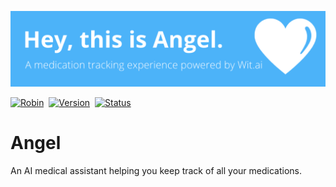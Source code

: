![](angel.png)

[![Robin](https://img.shields.io/badge/BOT-ANGEL-blue)](https://robin.silentbyte.com)&nbsp;
[![Version](https://img.shields.io/badge/version-1.0-05A5CC.svg?style=for-the-badge)](https://robin.silentbyte.com)&nbsp;
[![Status](https://img.shields.io/badge/status-live-00B20E.svg?style=for-the-badge)](https://robin.silentbyte.com)

# Angel

An AI medical assistant helping you keep track of all your medications.
